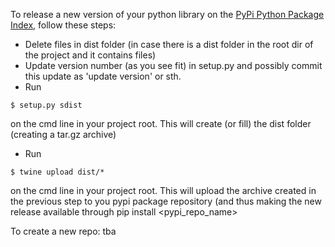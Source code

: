 To release a new version of your python library on the [PyPi Python Package Index](https://pypi.org/), follow these steps: 

* Delete files in dist folder (in case there is a dist folder in the root dir of the project and it contains files) 
* Update version number (as you see fit) in setup.py and possibly commit this update as 'update version' or sth.
* Run 
```
$ setup.py sdist
``` 
on the cmd line in your project root. This will create (or fill) the dist folder (creating a tar.gz archive)
* Run
```
$ twine upload dist/*
```
on the cmd line in your project root. This will upload the archive created in the previous step to you pypi package repository
(and thus making the new release available through pip install <pypi_repo_name>


To create a new repo: tba
